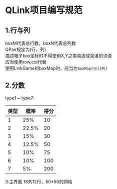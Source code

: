 # QLink项目编写规范
## 1.行与列
boxM代表总行数，boxN代表总列数     
QPair规定为(行，列)   
描述箱子box坐标时不得使用X,Y之类易造成混淆的词语     
应当使用row,col代替       
使用LinkGame的boxMap时，应当为`boxMap[行][列]`

## 2.分数
type1 ~ type7:
<table>
<thead>
<th>类型</th>
<th>概率</th>
<th>得分</th>
</thead>
<tbody>
<tr>
<td>1</td>
<td>25%</td>
<td>10</td>
</tr>
<tr>
<td>2</td>
<td>22.5%</td>
<td>20</td>
</tr>
<tr>
<td>3</td>
<td>15%</td>
<td>30</td>
</tr>
<tr>
<td>4</td>
<td>12.5%</td>
<td>50</td>
</tr>
<tr>
<td>5</td>
<td>10%</td>
<td>75</td>
</tr>
<tr>
<td>6</td>
<td>10%</td>
<td>100</td>
</tr>
<tr>
<td>7</td>
<td>5%</td>
<td>200</td>
</tr>
</tbody>
</table>

3.主界面
16列12行，50*50的网格
